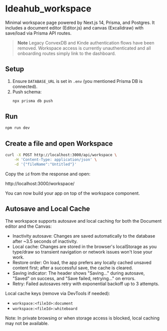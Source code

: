 # Ideahub_workspace

Minimal workspace page powered by Next.js 14, Prisma, and Postgres. It includes a document editor (Editor.js) and canvas (Excalidraw) with save/load via Prisma API routes.

> **Note**
> Legacy ConvexDB and Kinde authentication flows have been removed. Workspace access is currently unauthenticated and all onboarding routes simply link to the dashboard.

## Setup

1. Ensure `DATABASE_URL` is set in `.env` (you mentioned Prisma DB is connected).
2. Push schema:
	 ```bash
	 npx prisma db push
	 ```

## Run

```bash
npm run dev
```

## Create a file and open Workspace

```bash
curl -X POST http://localhost:3000/api/workspace \
	-H 'Content-Type: application/json' \
	-d '{"fileName":"Untitled"}'
```

Copy the `id` from the response and open:

http://localhost:3000/workspace/<id>

You can now build your app on top of the workspace component.

## Autosave and Local Cache

The workspace supports autosave and local caching for both the Document editor and the Canvas:

- Inactivity autosave: Changes are saved automatically to the database after ~3.5 seconds of inactivity.
- Local cache: Changes are stored in the browser's localStorage as you type/draw so transient navigation or network issues won't lose your work.
- Restore order: On load, the app prefers any locally cached unsaved content first; after a successful save, the cache is cleared.
- Saving indicator: The header shows "Saving…" during autosave, "Saved" on success, and "Save failed, retrying…" on errors.
- Retry: Failed autosaves retry with exponential backoff up to 3 attempts.

Local cache keys (remove via DevTools if needed):

- `workspace:<fileId>:document`
- `workspace:<fileId>:whiteboard`

Note: In private browsing or when storage access is blocked, local caching may not be available.

